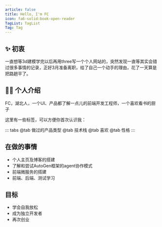 ```yaml
---
article: false
title: Hello, I'm FC
icon: fa6-solid:book-open-reader
TagList: TagList
Tag: Tag
---
```


## ✨ 初衷

一直想等3d建模学完以后再用three写一个个人网站的，突然发现一直等其实会错过很多事情的记录，正好3月准备离职，给了自己一个动手的理由，花了一天算是把路趟平了。

## 👨‍💻 个人介绍

FC，湖北人，一个UI、产品都了解一点儿的前端开发工程师，一个喜欢看书的厨子

这里有一些标签，可以方便你首次认识我：

::: tabs
@tab 做过的产品类型
<TagList :tags="[`网站`,`H5`,`小程序`,`浏览器插件`,`博客`]" />
@tab 技术栈
<TagList label="基础语言" :tags="[`HTML`,`CSS`,`es6 +`,`Typescipt`,`Node.js`]" />
<TagList label="主流框架" :tags="[`React`,`Vue`,`Express`]" />
<TagList label="常用的库" :tags="[`zustand`,`react-redux`,`react-router`,`Vuex`,`vue-router`,`Mock.js`,`axios`,]" />
<TagList label="UI 框架" :tags="[`Unocss`,`Tailwind`,`headlessui`,`antd`,`element`]" />
<TagList label="打包工具" :tags="[`Vite`,`webpack`,`git`]" />
<TagList label="可视化库" :tags="[`three.js`,`cytoscape.js`,`echarts.js`]" />
<TagList label="Web3相关" :tags="[`Wagmi`,`metamask.js`,`web3.js`,`ethers.js`]" />
@tab 喜欢
<TagList :tags="[`解决问题的产品`,`令人惊艳的设计`,`观感优雅的代码`,`舌尖跳舞的美食`,`拨动人心的文字`,`平静心灵的音乐`,`萍水相逢的温暖`,`淡泊如水的友谊`,`真诚善意的聊天`,`抬头明媚的阳光`]"/>
@tab 性格
<TagList :tags="[`ISTJ`,`分享`,`责任心`]" />
:::

## 在做的事情

- 个人主页及博客的搭建
- 了解和尝试AutoGen框架的agent协作模式
- 前端微服务的搭建
- 前端、后端、测试学习

## 目标

- 学会自我放松
- 成为独立开发者
- 再次创业
